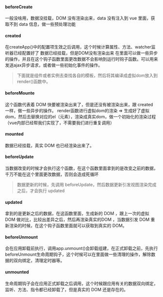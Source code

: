 #### beforeCreate
一般没啥用，数据没挂载，DOM 没有渲染出来，data 没有注入到 vue 里面，获取不到 data 信息，做一些预处理功能

#### created
在createApp()中的配置项生效之后调用，这个时候计算属性、方法、watcher监听器已经配置好了
数据已经挂载，但是DOM没有渲染出来
在里面可以做一些异步的操作，并且在这个钩子函数里面更改数据不会影响到运行时钩子函数。可以用来发送ajax异步请求，或者做一些初始化事件的操作。
> 下面就是组件或者实例去查找各自的模板，然后将其编译成虚拟dom放入到render()函数中。

#### beforeMounte
这个函数代表着 DOM 快要被渲染出来了，但是还没有被渲染出来，跟 created 一样，做一些异步的操作。
render函数进行虚拟dom的渲染 => 生成好了虚拟dom，然后去替换对应的el（元素），渲染成真实dom，做一个初始化的渲染过程（vue内部已经帮我们实现了，不需要我们进行重复调用）

#### mounted
数据已经挂载，真实 DOM 也已经渲染出来了。

#### beforeUpdate
当数据改变的时候才会执行这个函数，在这个函数里面拿到的是改变之前的数据，千万不能在这个里面更改数据，否则会造成死循环
> 数据更新的时候，先调用 beforeUpdate，然后数据更新引发视图渲染完成之后，才会执行 updated

#### updated
拿到的是更新之后的数据，在这函数里面，生成新的 DOM ，跟上一次的虚拟 DOM 做对比，比较出差异之后，然后再渲染真实的DOM ，当数据引发 DOM 重新渲染的时候，在这个钩子函数里面就可以获取到真实的 DOM。

#### beforeUnmount
会在应用卸载前执行，调用app.unmount()会卸载组建，在正式卸载之前，先执行beforeUnmount生命周期钩子，这个时候可以在里面做一些清理的操作，解除数据的双向绑定，清理定时器等。

#### unmounted
生命周期钩子会在应用正式卸载之后调用，这个时候跟应用有关的数据双向绑定，监听、方法、指令都已经卸载了，但是真实的 DOM 还是存在的。
